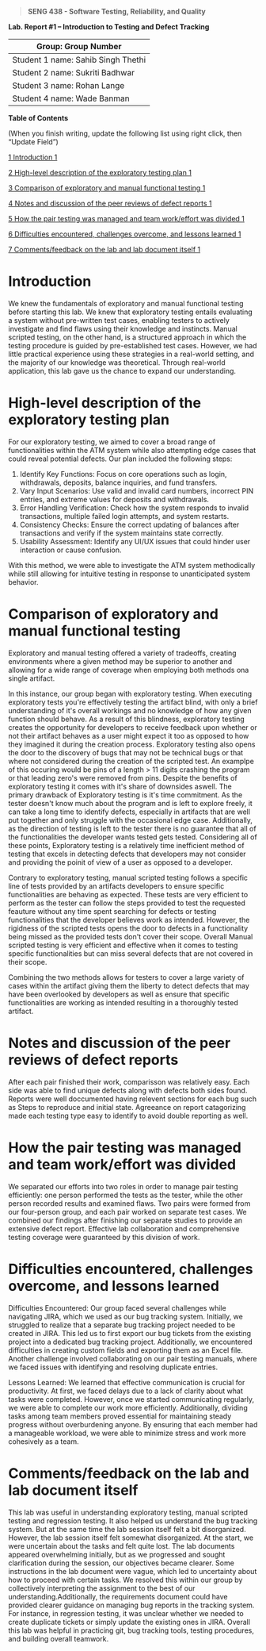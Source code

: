 >   **SENG 438 - Software Testing, Reliability, and Quality**

**Lab. Report \#1 – Introduction to Testing and Defect Tracking**

| Group: Group Number      |
|-----------------|
| Student 1 name: Sahib Singh Thethi |   
| Student 2 name: Sukriti Badhwar |   
| Student 3 name: Rohan Lange |   
| Student 4 name: Wade Banman |   


**Table of Contents**

(When you finish writing, update the following list using right click, then
“Update Field”)

[1 Introduction	1](#_Toc439194677)

[2 High-level description of the exploratory testing plan	1](#_Toc439194678)

[3 Comparison of exploratory and manual functional testing	1](#_Toc439194679)

[4 Notes and discussion of the peer reviews of defect reports	1](#_Toc439194680)

[5 How the pair testing was managed and team work/effort was
divided	1](#_Toc439194681)

[6 Difficulties encountered, challenges overcome, and lessons
learned	1](#_Toc439194682)

[7 Comments/feedback on the lab and lab document itself	1](#_Toc439194683)

# Introduction

We knew the fundamentals of exploratory and manual functional testing before starting this lab. We knew that exploratory testing entails evaluating a system without pre-written test cases, enabling testers to actively investigate and find flaws using their knowledge and instincts. Manual scripted testing, on the other hand, is a structured approach in which the testing procedure is guided by pre-established test cases. However, we had little practical experience using these strategies in a real-world setting, and the majority of our knowledge was theoretical. Through real-world application, this lab gave us the chance to expand our understanding.

# High-level description of the exploratory testing plan

For our exploratory testing, we aimed to cover a broad range of functionalities within the ATM system while also attempting edge cases that could reveal potential defects. Our plan included the following steps:

1. Identify Key Functions: Focus on core operations such as login, withdrawals, deposits, balance inquiries, and fund transfers.
2. Vary Input Scenarios: Use valid and invalid card numbers, incorrect PIN entries, and extreme values for deposits and withdrawals.
3. Error Handling Verification: Check how the system responds to invalid transactions, multiple failed login attempts, and system restarts.
4. Consistency Checks: Ensure the correct updating of balances after transactions and verify if the system maintains state correctly.
5. Usability Assessment: Identify any UI/UX issues that could hinder user interaction or cause confusion.

With this method, we were able to investigate the ATM system methodically while still allowing for intuitive testing in response to unanticipated system behavior.

# Comparison of exploratory and manual functional testing

Exploratory and manual testing offered a variety of tradeoffs, creating environments where a given method may be superior to another and allowing for a wide range of coverage when employing both methods ona single artifact. 

In this instance, our group began with exploratory testing. When executing exploratory tests you're effectively testing the artifact blind, with only a brief understanding of it's overall workings and no knowledge of how any given function should behave. As a result of this blindness, exploratory testing creates the opportunity for developers to receive feedback upon whether or not their artifact behaves as a user might expect it too as opposed to how they imagined it during the creation process. Exploratory testing also opens the door to the discovery of bugs that may not be technical bugs or that where not considered during the creation of the scripted test. An examplpe of this occuring would be pins of a length > 11 digits crashing the program or that leading zero's were removed from pins. Despite the benefits of exploratory testing it comes with it's share of downsides aswell. The primary drawback of Exploratory testing is it's time commitment. As the tester doesn't know much about the program and is left to explore freely, it can take a long time to identify defects, especially in artifacts that are well put together and only struggle with the occasional edge case. Additionally, as the direction of testing is left to the tester there is no guarantee that all of the functionalities the developer wants tested gets tested. Considering all of these points, Exploratory testing is a relatively time inefficient method of testing that excels in detecting defects that developers may not consider and providing the poinit of view of a user as opposed to a developer.

Contrary to exploratory testing, manual scripted testing follows a specific line of tests provided by an artifacts developers to ensure specific functionalities are behaving as expected. These tests are very efficient to perform as the tester can follow the steps provided to test the requested feauture without any time spent searching for defects or testing functionalities that the developer believes work as intended. However, the rigidness of the scripted tests opens the door to defects in a functionality being missed as the provided tests don't cover their scope. Overall Manual scripted testing is very efficient and effective when it comes to testing specific functionalities but can miss several defects that are not covered in their scope. 

Combining the two methods allows for testers to cover a large variety of cases within the artifact giving them the liberty to detect defects that may have been overlooked by developers as well as ensure that specific functionalities are working as intended resulting in a thoroughly tested artifact.

# Notes and discussion of the peer reviews of defect reports

After each pair finished their work, comparisson was relatively easy. Each side was able to find unique defects along with defects both sides found. Reports were well doccumented having relevent sections for each bug such as Steps to reproduce and initial state. Agreeance on report catagorizing made each testing type easy to identify to avoid double reporting as well.

# How the pair testing was managed and team work/effort was divided 

We separated our efforts into two roles in order to manage pair testing efficiently: one person performed the tests as the tester, while the other person recorded results and examined flaws. Two pairs were formed from our four-person group, and each pair worked on separate test cases. We combined our findings after finishing our separate studies to provide an extensive defect report. Effective lab collaboration and comprehensive testing coverage were guaranteed by this division of work.

# Difficulties encountered, challenges overcome, and lessons learned
Difficulties Encountered:
Our group faced several challenges while navigating JIRA, which we used as our bug tracking system. Initially, we struggled to realize that a separate bug tracking project needed to be created in JIRA. This led us to first export our bug tickets from the existing project into a dedicated bug tracking project. Additionally, we encountered difficulties in creating custom fields and exporting them as an Excel file. Another challenge involved collaborating on our pair testing manuals, where we faced issues with identifying and resolving duplicate entries.  

Lessons Learned:
We learned that effective communication is crucial for productivity. At first, we faced delays due to a lack of clarity about what tasks were completed. However, once we started communicating regularly, we were able to complete our work more efficiently. Additionally, dividing tasks among team members proved essential for maintaining steady progress without overburdening anyone. By ensuring that each member had a manageable workload, we were able to minimize stress and work more cohesively as a team.
# Comments/feedback on the lab and lab document itself
This lab was useful in understanding exploratory testing, manual scripted testing and regression testing. It also helped us understand the bug tracking system. But at the same time the lab session itself felt a bit disorganized. However, the lab session itself felt somewhat disorganized. At the start, we were uncertain about the tasks and felt quite lost. The lab documents appeared overwhelming initially, but as we progressed and sought clarification during the session, our objectives became clearer. Some instructions in the lab document were vague, which led to uncertainty about how to proceed with certain tasks. We resolved this within our group by collectively interpreting the assignment to the best of our understanding.Additionally, the requirements document could have provided clearer guidance on managing bug reports in the tracking system. For instance, in regression testing, it was unclear whether we needed to create duplicate tickets or simply update the existing ones in JIRA. Overall this lab was helpful in practicing git, bug tracking tools, testing procedures, and building overall teamwork.
